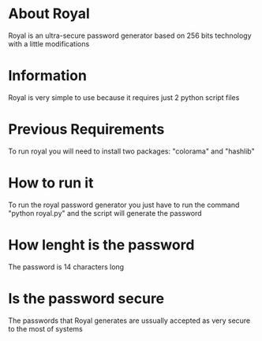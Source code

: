 # About Royal
Royal is an ultra-secure password generator based on 256 bits technology with a little modifications
# Information
Royal is very simple to use because it requires just 2 python script files
# Previous Requirements
To run royal you will need to install two packages: "colorama" and "hashlib"
# How to run it
To run the royal password generator you just have to run the command "python royal.py" and the script will generate the password
# How lenght is the password
The password is 14 characters long
# Is the password secure
The passwords that Royal generates are ussually accepted as very secure to the most of systems

